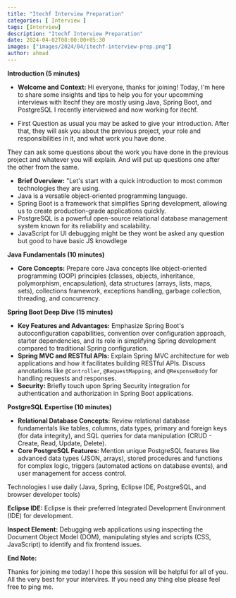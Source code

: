 ```yaml
---
title: "Itechf Interview Preparation"
categories: [ Interview ]
tags: [Interview]
description: "Itechf Interview Preparation"
date: 2024-04-02T08:00:00+05:30
images: ["images/2024/04/itechf-interview-prep.png"]
author: ahmad
---
```


**Introduction (5 minutes)**

* **Welcome and Context:** Hi everyone, thanks for joining! Today, I'm here to share some insights and tips to help you for your upcomming interviews with Itechf they are mostly using Java, Spring Boot, and PostgreSQL I recently interviewed and now working for itechf.

* First Question as usual you may be asked to give your introduction. After that, they will ask you about the previous project, your role and responsibilities in it, and what work you have done.

They can ask some questions about the work you have done in the previous project and whatever you will explain. And will put up questions one after the other from the same.

* **Brief Overview:** "Let's start with a quick introduction to most common technologies they are using. 
* Java is a versatile object-oriented programming language. 
* Spring Boot is a framework that simplifies Spring development, allowing us to create production-grade applications quickly. 
* PostgreSQL is a powerful open-source relational database management system known for its reliability and scalability.
* JavaScript for UI debugging might be they wont be asked any question but good to have basic JS knowdlege

**Java Fundamentals (10 minutes)**

* **Core Concepts:** Prepare core Java concepts like object-oriented programming (OOP) principles (classes, objects, inheritance, polymorphism, encapsulation), data structures (arrays, lists, maps, sets), collections framework, exceptions handling, garbage collection, threading, and concurrency.

**Spring Boot Deep Dive (15 minutes)**

* **Key Features and Advantages:** Emphasize Spring Boot's autoconfiguration capabilities, convention over configuration approach, starter dependencies, and its role in simplifying Spring development compared to traditional Spring configuration.
* **Spring MVC and RESTful APIs:** Explain Spring MVC architecture for web applications and how it facilitates building RESTful APIs. Discuss annotations like `@Controller`, `@RequestMapping`, and `@ResponseBody` for handling requests and responses.
* **Security:** Briefly touch upon Spring Security integration for authentication and authorization in Spring Boot applications.

**PostgreSQL Expertise (10 minutes)**

* **Relational Database Concepts:** Review relational database fundamentals like tables, columns, data types, primary and foreign keys (for data integrity), and SQL queries for data manipulation (CRUD - Create, Read, Update, Delete).
* **Core PostgreSQL Features:** Mention unique PostgreSQL features like advanced data types (JSON, arrays), stored procedures and functions for complex logic, triggers (automated actions on database events), and user management for access control.

Technologies I use daily (Java, Spring, Eclipse IDE, PostgreSQL, and browser developer tools) 

**Eclipse IDE:** Eclipse is their preferred Integrated Development Environment (IDE) for development. 

**Inspect Element:** Debugging web applications using inspecting the Document Object Model (DOM), manipulating styles and scripts (CSS, JavaScript) to identify and fix frontend issues.

**End Note:**

Thanks for joining me today! I hope this session will be helpful for all of you.
All the very best for your intervires. If you need any thing else please feel free to ping me.